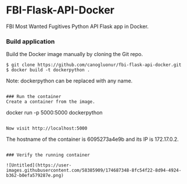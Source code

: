 # FBI-Flask-API-Docker
FBI Most Wanted Fugitives Python API Flask app in Docker.

### Build application
Build the Docker image manually by cloning the Git repo.
```
$ git clone https://github.com/canogluonur/fbi-flask-api-docker.git
$ docker build -t dockerpython . 
```
Note: dockerpython can be replaced with any name.

```

### Run the container
Create a container from the image.
```
docker run -p 5000:5000 dockerpython 
```

Now visit http://localhost:5000
```
 The hostname of the container is 6095273a4e9b and its IP is 172.17.0.2. 
```

### Verify the running container

![Untitled](https://user-images.githubusercontent.com/58385909/174687348-8fc54f22-8d94-4924-b362-b0efa579287e.png)



